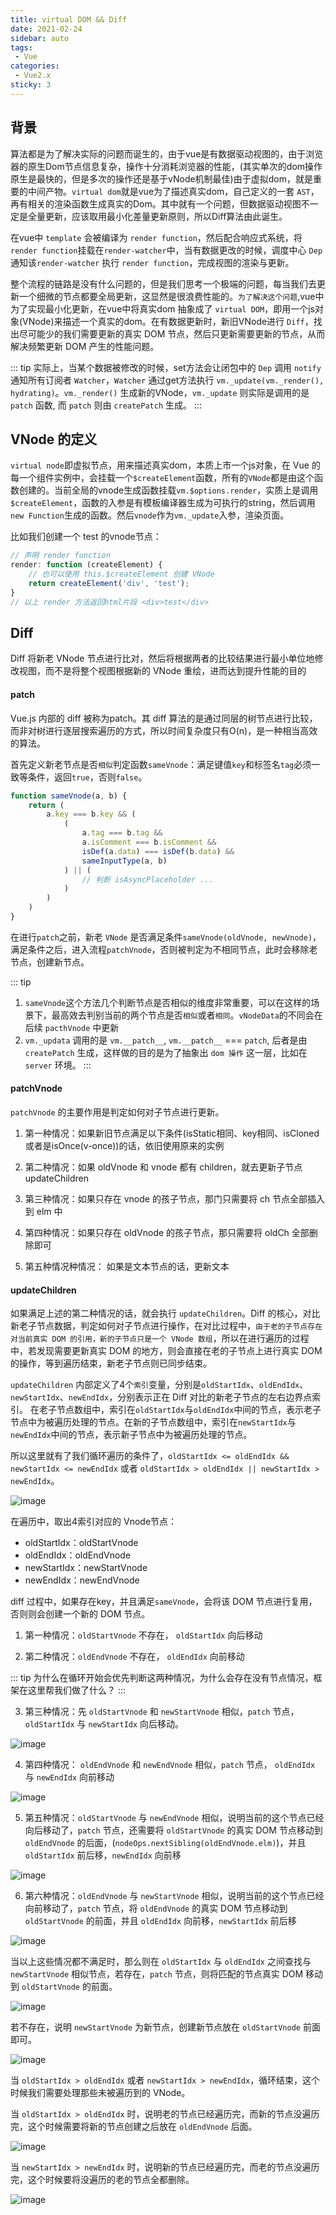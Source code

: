 ```yaml
---
title: virtual DOM && Diff
date: 2021-02-24
sidebar: auto
tags: 
 - Vue
categories:
 - Vue2.x
sticky: 3
---
```


## 背景

算法都是为了解决实际的问题而诞生的，由于vue是有数据驱动视图的，由于浏览器的原生Dom节点信息复杂，操作十分消耗浏览器的性能，(其实单次的dom操作原生是最快的，但是多次的操作还是基于vNode机制最佳)由于虚拟dom，就是重要的中间产物。`virtual dom`就是vue为了描述真实dom，自己定义的一套 `AST`，再有相关的渲染函数生成真实的Dom。其中就有一个问题，但数据驱动视图不一定是全量更新，应该取用最小化差量更新原则，所以Diff算法由此诞生。

在vue中 `template` 会被编译为 `render function`，然后配合响应式系统，将`render function`挂载在`render-watcher`中，当有数据更改的时候，调度中心 `Dep` 通知该`render-watcher` 执行 `render function`，完成视图的渲染与更新。

整个流程的链路是没有什么问题的，但是我们思考一个极端的问题，每当我们去更新一个细微的节点都要全局更新，这显然是很浪费性能的。`为了解决这个问题`,vue中为了实现最小化更新，在vue中将真实dom 抽象成了 `virtual DOM`，即用一个js对象(VNode)来描述一个真实的dom。在有数据更新时，新旧VNode进行 `Diff`，找出尽可能少的我们需要更新的真实 DOM 节点，然后只更新需要更新的节点，从而解决频繁更新 DOM 产生的性能问题。

::: tip
实际上，当某个数据被修改的时候，set方法会让闭包中的 `Dep` 调用 `notify` 通知所有订阅者 `Watcher`，`Watcher` 通过get方法执行 `vm._update(vm._render(), hydrating)`。`vm._render()` 生成新的VNode，`vm._update` 则实际是调用的是 `patch` 函数, 而 `patch` 则由 `createPatch` 生成。
:::


## VNode 的定义

`virtual node`即虚拟节点，用来描述真实dom，本质上市一个js对象，在 Vue 的每一个组件实例中，会挂载一个`$createElement`函数，所有的`VNode`都是由这个函数创建的。当前全局的vnode生成函数挂载`vm.$options.render`，实质上是调用 `$createElement`，函数的入参是有模板编译器生成为可执行的string，然后调用`new Function`生成的函数。然后`vnode`作为`vm._update`入参，渲染页面。

比如我们创建一个 test 的vnode节点：

```js {.line-numbers}
// 声明 render function
render: function (createElement) {
    // 也可以使用 this.$createElement 创建 VNode
    return createElement('div', 'test');
}
// 以上 render 方法返回html片段 <div>test</div>
```

<!-- Todo: 添加 vue vNode 的定义 -->

## Diff

Diff 将新老 VNode 节点进行比对，然后将根据两者的比较结果进行最小单位地修改视图，而不是将整个视图根据新的 VNode 重绘，进而达到提升性能的目的

#### patch

Vue.js 内部的 diff 被称为patch。其 diff 算法的是通过同层的树节点进行比较，而非对树进行逐层搜索遍历的方式，所以时间复杂度只有O(n)，是一种相当高效的算法。

<!-- Todo: 添加图片 -->

首先定义新老节点是否`相似`判定函数`sameVnode`：满足键值`key`和标签名`tag`必须一致等条件，返回`true`，否则`false`。

```js {.line-numbers}
function sameVnode(a, b) {
    return (
        a.key === b.key && (
            (
                a.tag === b.tag &&
                a.isComment === b.isComment &&
                isDef(a.data) === isDef(b.data) &&
                sameInputType(a, b)
            ) || (
                // 判断 isAsyncPlaceholder ...
            )
        )
    )
}
```
在进行`patch`之前，新老 `VNode` 是否满足条件`sameVnode(oldVnode, newVnode)`，满足条件之后，进入流程`patchVnode`，否则被判定为不相同节点，此时会移除老节点，创建新节点。

::: tip
1. `sameVnode`这个方法几个判断节点是否相似的维度非常重要，可以在这样的场景下，最高效去判别当前的两个节点是否`相似`或者`相同`。`vNodeData`的不同会在后续 `pacthVnode` 中更新
2. `vm._updata` 调用的是 `vm.__patch__`, `vm.__patch__` === `patch`, 后者是由 `createPatch` 生成，这样做的目的是为了抽象出 `dom 操作` 这一层，比如在 `server` 环境。
:::

#### patchVnode

`patchVnode` 的主要作用是判定如何对子节点进行更新。

1. 第一种情况：如果新旧节点满足以下条件(isStatic相同、key相同、isCloned或者是isOnce(v-once))的话，依旧使用原来的实例

2. 第二种情况：如果 oldVnode 和 vnode 都有 children，就去更新子节点 updateChildren

3. 第三种情况：如果只存在 vnode 的孩子节点，那门只需要将 ch 节点全部插入到 elm 中

4. 第四种情况：如果只存在 oldVnode 的孩子节点，那只需要将 oldCh 全部删除即可

5. 第五种情况种情况： 如果是文本节点的话，更新文本


#### updateChildren

如果满足上述的第二种情况的话，就会执行 `updateChildren`。Diff 的核心，对比新老子节点数据，判定如何对子节点进行操作，在对比过程中，`由于老的子节点存在对当前真实 DOM 的引用，新的子节点只是一个 VNode 数组`，所以在进行遍历的过程中，若发现需要更新真实 DOM 的地方，则会直接在老的子节点上进行真实 DOM 的操作，等到遍历结束，新老子节点则已同步结束。

`updateChildren` 内部定义了4个`索引`变量，分别是`oldStartIdx`、`oldEndIdx`、`newStartIdx`、`newEndIdx`，分别表示正在 Diff 对比的新老子节点的左右边界点索引。
在老子节点数组中，索引在`oldStartIdx`与`oldEndIdx`中间的节点，表示老子节点中为被遍历处理的节点。在新的子节点数组中，索引在`newStartIdx`与`newEndIdx`中间的节点，表示新子节点中为被遍历处理的节点。

所以这里就有了我们循环遍历的条件了，`oldStartIdx <= oldEndIdx && newStartIdx <= newEndIdx` 或者 `oldStartIdx > oldEndIdx || newStartIdx > newEndIdx`。

![image](/blog/assets/img/vue2/diff/diff1.png)

在遍历中，取出4索引对应的 Vnode节点：
- oldStartIdx：oldStartVnode
- oldEndIdx：oldEndVnode
- newStartIdx：newStartVnode
- newEndIdx：newEndVnode

diff 过程中，如果存在key，并且满足`sameVnode`，会将该 DOM 节点进行复用，否则则会创建一个新的 DOM 节点。

1. 第一种情况：`oldStartVnode` 不存在， `oldStartIdx` 向后移动 

2. 第二种情况：`oldEndVnode` 不存在， `oldEndIdx` 向前移动

::: tip
为什么在循环开始会优先判断这两种情况，为什么会存在没有节点情况，框架在这里帮我们做了什么？
:::

3. 第三种情况：先 `oldStartVnode` 和 `newStartVnode` 相似，`patch` 节点， `oldStartIdx` 与 `newStartIdx` 向后移动。

![image](/blog/assets/img/vue2/diff/diff2.png)


4. 第四种情况： `oldEndVnode` 和 `newEndVnode` 相似，`patch` 节点， `oldEndIdx` 与 `newEndIdx` 向前移动

![image](/blog/assets/img/vue2/diff/diff3.png)

5. 第五种情况：`oldStartVnode` 与 `newEndVnode` 相似，说明当前的这个节点已经向后移动了，`patch` 节点，还需要将 `oldStartVnode` 的真实 DOM 节点移动到 `oldEndVnode` 的后面，(`nodeOps.nextSibling(oldEndVnode.elm)`)，并且 `oldStartIdx` 前后移，`newEndIdx` 向前移

![image](/blog/assets/img/vue2/diff/diff4.png)

6. 第六种情况：`oldEndVnode` 与 `newStartVnode` 相似，说明当前的这个节点已经向前移动了，`patch` 节点，将 `oldEndVnode` 的真实 DOM 节点移动到`oldStartVnode` 的前面，并且 `oldEndIdx` 向前移，`newStartIdx` 前后移

![image](/blog/assets/img/vue2/diff/diff5.png)

当以上这些情况都不满足时，那么则在 `oldStartIdx` 与 `oldEndIdx` 之间查找与 `newStartVnode` 相似节点，若存在，`patch` 节点，则将匹配的节点真实 DOM 移动到 `oldStartVnode` 的前面。

![image](/blog/assets/img/vue2/diff/diff6.png)

若不存在，说明 `newStartVnode` 为新节点，创建新节点放在 `oldStartVnode` 前面即可。

![image](/blog/assets/img/vue2/diff/diff7.png)

当 `oldStartIdx > oldEndIdx` 或者 `newStartIdx > newEndIdx`，循环结束，这个时候我们需要处理那些未被遍历到的 VNode。

当 `oldStartIdx > oldEndIdx` 时，说明老的节点已经遍历完，而新的节点没遍历完，这个时候需要将新的节点创建之后放在 `oldEndVnode` 后面。

![image](/blog/assets/img/vue2/diff/diff8.png)

当 `newStartIdx > newEndIdx` 时，说明新的节点已经遍历完，而老的节点没遍历完，这个时候要将没遍历的老的节点全都删除。

![image](/blog/assets/img/vue2/diff/diff9.png)



